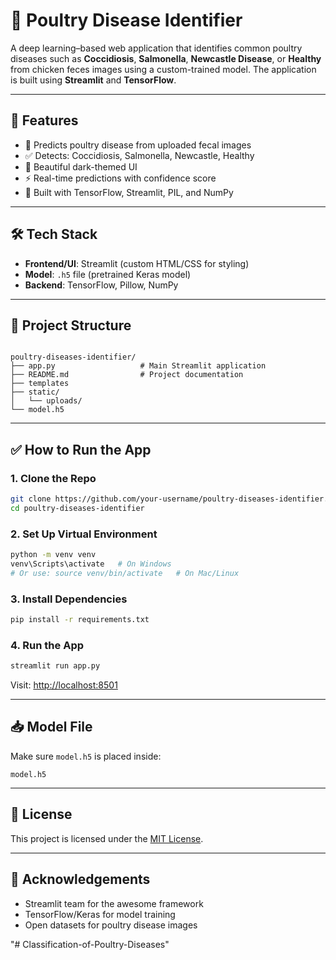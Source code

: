 
# 🐣 Poultry Disease Identifier

A deep learning–based web application that identifies common poultry diseases such as **Coccidiosis**, **Salmonella**, **Newcastle Disease**, or **Healthy** from chicken feces images using a custom-trained  model. The application is built using **Streamlit** and **TensorFlow**.

---



## 🚀 Features

- 🧠 Predicts poultry disease from uploaded fecal images
- ✅ Detects: Coccidiosis, Salmonella, Newcastle, Healthy
- 🎨 Beautiful dark-themed UI
- ⚡ Real-time predictions with confidence score
- 🐍 Built with TensorFlow, Streamlit, PIL, and NumPy

---

## 🛠️ Tech Stack

- **Frontend/UI**: Streamlit (custom HTML/CSS for styling)
- **Model**: `.h5` file (pretrained Keras model)
- **Backend**: TensorFlow, Pillow, NumPy

---

## 📂 Project Structure

```

poultry-diseases-identifier/
├── app.py                   # Main Streamlit application
├── README.md                # Project documentation
├── templates      
├── static/
│   └── uploads/
└── model.h5

````

---

## ✅ How to Run the App

### 1. Clone the Repo
```bash
git clone https://github.com/your-username/poultry-diseases-identifier.git
cd poultry-diseases-identifier
````

### 2. Set Up Virtual Environment

```bash
python -m venv venv
venv\Scripts\activate   # On Windows
# Or use: source venv/bin/activate   # On Mac/Linux
```

### 3. Install Dependencies

```bash
pip install -r requirements.txt
```

### 4. Run the App

```bash
streamlit run app.py
```

Visit: [http://localhost:8501](http://localhost:8501)

---

## 📥 Model File

Make sure `model.h5` is placed inside:

```
model.h5
```

---

## 📝 License

This project is licensed under the [MIT License](LICENSE).

---

## 🙏 Acknowledgements

* Streamlit team for the awesome framework
* TensorFlow/Keras for model training
* Open datasets for poultry disease images


"# Classification-of-Poultry-Diseases" 
